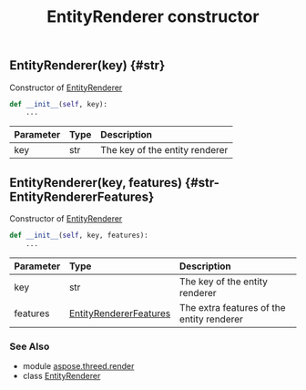﻿---
title: EntityRenderer constructor
second_title: Aspose.3D for Python via .NET API References
description: 
type: docs
weight: 10
url: /python-net/aspose.threed.render/entityrenderer/__init__/
is_root: false
---

## EntityRenderer(key) {#str}

Constructor of [EntityRenderer](/3d/python-net/aspose.threed.render/entityrenderer)



```python
def __init__(self, key):
    ...
```


| Parameter | Type | Description |
| :- | :- | :- |
| key | str | The key of the entity renderer |


## EntityRenderer(key, features) {#str-EntityRendererFeatures}

Constructor of [EntityRenderer](/3d/python-net/aspose.threed.render/entityrenderer)



```python
def __init__(self, key, features):
    ...
```


| Parameter | Type | Description |
| :- | :- | :- |
| key | str | The key of the entity renderer |
| features | [EntityRendererFeatures](/3d/python-net/aspose.threed.render/entityrendererfeatures) | The extra features of the entity renderer |



### See Also
* module [aspose.threed.render](../../)
* class [EntityRenderer](/3d/python-net/aspose.threed.render/entityrenderer)

